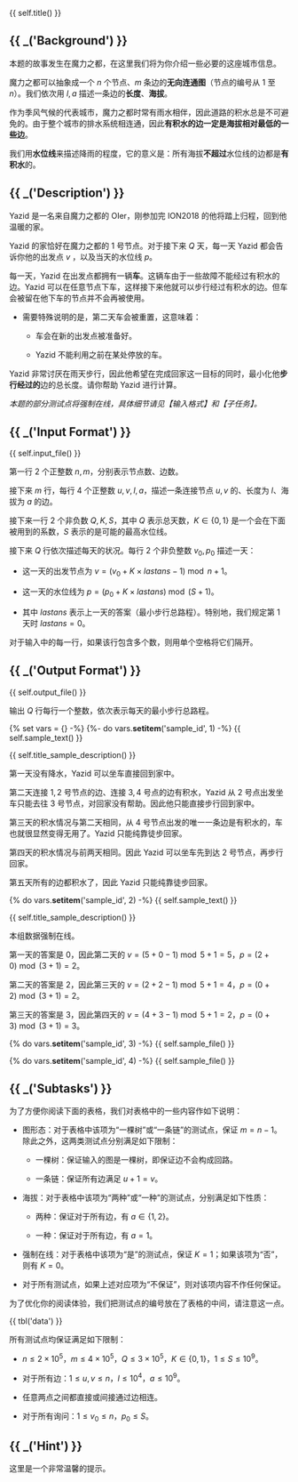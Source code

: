 {{ self.title() }}

## {{ _('Background') }}

本题的故事发生在魔力之都，在这里我们将为你介绍一些必要的这座城市信息。

魔力之都可以抽象成一个 $n$ 个节点、$m$ 条边的**无向连通图**（节点的编号从 $1$ 至 $n$）。我们依次用 $l,a$ 描述一条边的**长度**、**海拔**。

作为季风气候的代表城市，魔力之都时常有雨水相伴，因此道路的积水总是不可避免的。由于整个城市的排水系统相连通，因此**有积水的边一定是海拔相对最低的一些边**。

我们用**水位线**来描述降雨的程度，它的意义是：所有海拔**不超过**水位线的边都是**有积水**的。

## {{ _('Description') }}

Yazid 是一名来自魔力之都的 OIer，刚参加完 ION2018 的他将踏上归程，回到他温暖的家。

Yazid 的家恰好在魔力之都的 $1$ 号节点。对于接下来 $Q$ 天，每一天 Yazid 都会告诉你他的出发点 $v$ ，以及当天的水位线 $p$。

每一天，Yazid 在出发点都拥有一辆**车**。这辆车由于一些故障不能经过有积水的边。Yazid 可以在任意节点下车，这样接下来他就可以步行经过有积水的边。但车会被留在他下车的节点并不会再被使用。

* 需要特殊说明的是，第二天车会被重置，这意味着：

	* 车会在新的出发点被准备好。
	
	* Yazid 不能利用之前在某处停放的车。

Yazid 非常讨厌在雨天步行，因此他希望在完成回家这一目标的同时，最小化他**步行经过的**边的总长度。请你帮助 Yazid 进行计算。

*本题的部分测试点将强制在线，具体细节请见【输入格式】和【子任务】。*

## {{ _('Input Format') }}

{{ self.input_file() }}

第一行 $2$ 个正整数 $n,m$，分别表示节点数、边数。

接下来 $m$ 行，每行 $4$ 个正整数 $u,v,l,a$，描述一条连接节点 $u,v$ 的、长度为 $l$、海拔为 $a$ 的边。

接下来一行 $2$ 个非负数 $Q,K,S$，其中 $Q$ 表示总天数，$K\in\left\{0,1\right\}$ 是一个会在下面被用到的系数，$S$ 表示的是可能的最高水位线。

接下来 $Q$ 行依次描述每天的状况。每行 $2$ 个非负整数 $v_0,p_0$ 描述一天：

* 这一天的出发节点为 $v=\left(v_0+K\times lastans-1\right)\bmod n+1$。

* 这一天的水位线为 $p=\left(p_0+K\times lastans\right)\bmod \left(S+1\right)$。

* 其中 $lastans$ 表示上一天的答案（最小步行总路程）。特别地，我们规定第 $1$ 天时 $lastans=0$。

对于输入中的每一行，如果该行包含多个数，则用单个空格将它们隔开。

## {{ _('Output Format') }}

{{ self.output_file() }}

输出 $Q$ 行每行一个整数，依次表示每天的最小步行总路程。

{% set vars = {} -%}
{%- do vars.__setitem__('sample_id', 1) -%}
{{ self.sample_text() }}

{{ self.title_sample_description() }}

第一天没有降水，Yazid 可以坐车直接回到家中。

第二天连接 $1,2$ 号节点的边、连接 $3,4$ 号点的边有积水，Yazid 从 $2$ 号点出发坐车只能去往 $3$ 号节点，对回家没有帮助。因此他只能直接步行回到家中。

第三天的积水情况与第二天相同，从 $4$ 号节点出发的唯一一条边是有积水的，车也就很显然变得无用了。Yazid 只能纯靠徒步回家。

第四天的积水情况与前两天相同。因此 Yazid 可以坐车先到达 $2$ 号节点，再步行回家。

第五天所有的边都积水了，因此 Yazid 只能纯靠徒步回家。

{% do vars.__setitem__('sample_id', 2) -%}
{{ self.sample_text() }}

{{ self.title_sample_description() }}

本组数据强制在线。

第一天的答案是 $0$，因此第二天的 $v=\left( 5+0-1\right)\bmod 5+1=5$，$p=\left(2+0\right)\bmod\left(3+1\right)=2$。

第二天的答案是 $2$，因此第三天的 $v=\left( 2+2-1\right)\bmod 5+1=4$，$p=\left(0+2\right)\bmod\left(3+1\right)=2$。

第三天的答案是 $3$，因此第四天的 $v=\left( 4+3-1\right)\bmod 5+1=2$，$p=\left(0+3\right)\bmod\left(3+1\right)=3$。

{% do vars.__setitem__('sample_id', 3) -%}
{{ self.sample_file() }}

{% do vars.__setitem__('sample_id', 4) -%}
{{ self.sample_file() }}

## {{ _('Subtasks') }}

为了方便你阅读下面的表格，我们对表格中的一些内容作如下说明：

* 图形态：对于表格中该项为“一棵树”或“一条链”的测试点，保证 $m=n-1$。除此之外，这两类测试点分别满足如下限制：

	* 一棵树：保证输入的图是一棵树，即保证边不会构成回路。

	* 一条链：保证所有边满足 $u+1=v$。

* 海拔：对于表格中该项为“两种”或“一种”的测试点，分别满足如下性质：

	* 两种：保证对于所有边，有 $a\in \left\{1,2\right\}$。

	* 一种：保证对于所有边，有 $a=1$。

* 强制在线：对于表格中该项为“是”的测试点，保证 $K=1$；如果该项为“否”，则有 $K=0$。

* 对于所有测试点，如果上述对应项为“不保证”，则对该项内容不作任何保证。

为了优化你的阅读体验，我们把测试点的编号放在了表格的中间，请注意这一点。

{{ tbl('data') }}

所有测试点均保证满足如下限制：

* $n\leq 2\times 10^5$，$m\leq 4\times 10^5$，$Q\leq 3\times 10^5$，$K\in\left\{0,1\right\}$，$1\leq S\leq 10^9$。

* 对于所有边：$1\leq u,v\leq n$，$l\leq 10^4$，$a\leq 10^9$。

* 任意两点之间都直接或间接通过边相连。

* 对于所有询问：$1\leq v_0\leq n$，$p_0\leq S$。

## {{ _('Hint') }}

这里是一个非常温馨的提示。
